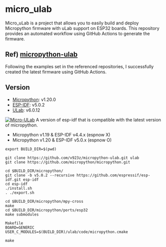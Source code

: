 # micro_ulab
Micro_uLab is a project that allows you to easily build and deploy Micropython firmware with uLab support on ESP32 boards. 
This repository provides an automated workflow using GitHub Actions to generate the firmware.

## Ref) [micropython-ulab](https://github.com/v923z/micropython-ulab)
Following the examples set in the referenced repositories, I successfully created the latest firmware using GitHub Actions.

## Version
- [Micropython](https://github.com/micropython/micropython.git): v1.20.0
- [ESP-IDF](https://github.com/espressif/esp-idf.git): v5.0.2
- [ULab](https://github.com/v923z/micropython-ulab): v6.0.12

[![Micro-ULab](https://github.com/kyeonju23/micro_ulab/actions/workflows/main.yml/badge.svg)](https://github.com/kyeonju23/micro_ulab/actions/workflows/main.yml)
A version of esp-idf that is compatible with the latest version of micropython.
- Micropython v1.19 & ESP-IDF v4.4.x (espnow X)
- Micropython v1.20 & ESP-IDF v5.0.x (espnow O)

```shell
export BUILD_DIR=$(pwd)

git clone https://github.com/v923z/micropython-ulab.git ulab
git clone https://github.com/micropython/micropython.git

cd $BUILD_DIR/micropython/
git clone -b v5.0.2 --recursive https://github.com/espressif/esp-idf.git esp-idf
cd esp-idf
./install.sh
. ./export.sh

cd $BUILD_DIR/micropython/mpy-cross
make
cd $BUILD_DIR/micropython/ports/esp32
make submodules

Makefile
BOARD=GENERIC 
USER_C_MODULES=$(BUILD_DIR)/ulab/code/micropython.cmake

make
```
